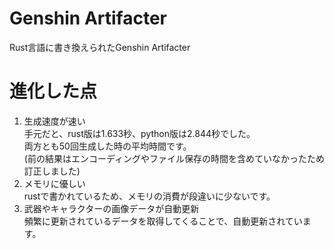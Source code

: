 # Genshin Artifacter
Rust言語に書き換えられたGenshin Artifacter
# 進化した点
1. 生成速度が速い  
手元だと、rust版は1.633秒、python版は2.844秒でした。  
両方とも50回生成した時の平均時間です。  
(前の結果はエンコーディングやファイル保存の時間を含めていなかったため訂正しました)  
2. メモリに優しい  
rustで書かれているため、メモリの消費が段違いに少ないです。
3. 武器やキャラクターの画像データが自動更新  
頻繁に更新されているデータを取得してくることで、自動更新されています。
